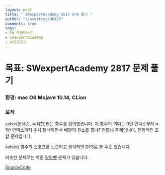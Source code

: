 ```yaml
---
layout: post
title: " SWexpertAcademy 2817 문제 풀기 "
author: "leaveittogod0123"
comments: true
tags:
- SW 역량테스트
- SWexpertAcademy
- 부르트포스
---
```


# 목표: SWexpertAcademy 2817 문제 풀기
### 환경: mac OS Mojave 10.14, CLion

### 로직
solve(인덱스, 누적합)라는 함수를 정의했습니다.
이 함수의 의미는 0번 인덱스부터 n-1번 인덱스까지 순차 탐색하면서
배열의 원소를 뽑냐? 안뽑냐 문제입니다. 전형적인 조합 문제입니다.

solve() 함수의 스코프를 노드라고 생각하면
DFS로 볼 수도 있습니다.

비슷한 문제로는
백준 [알파벳](https://www.acmicpc.net/problem/1987) 문제가 있습니다.


[SourceCode](https://github.com/yobs0814/problemSolving/blob/master/SWExpert/SWEA2817/main.cpp)
